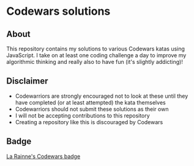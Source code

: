 # Codewars solutions

## About
This repository contains my solutions to various Codewars katas using JavaScript. I take on at least one coding challenge a day to improve my algorithmic thinking and really also to have fun (it's slightly addicting)!

## Disclaimer
- Codewarriors are strongly encouraged not to look at these until they have completed (or at least attempted) the kata themselves
- Codewarriors should not submit these solutions as their own
- I will not be accepting contributions to this repository
- Creating a repository like this is discouraged by Codewars

## Badge
[La Rainne's Codewars badge](https://www.codewars.com/users/larainnepasion/badges/small "La Rainne's Codewars badge")
